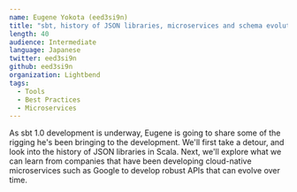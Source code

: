 ```yaml
---
name: Eugene Yokota (eed3si9n)
title: "sbt, history of JSON libraries, microservices and schema evolution"
length: 40
audience: Intermediate
language: Japanese
twitter: eed3si9n
github: eed3si9n
organization: Lightbend
tags:
  - Tools
  - Best Practices
  - Microservices
---
```

As sbt 1.0 development is underway, Eugene is going to share some of the rigging
he's been bringing to the development.
We'll first take a detour, and look into the history of JSON libraries in Scala.
Next, we'll explore what we can learn from companies that have been developing
cloud-native microservices such as Google to develop robust APIs
that can evolve over time.

